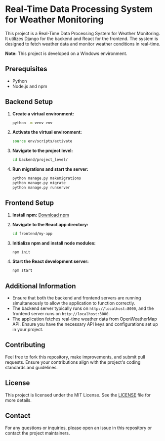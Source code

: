 # Real-Time Data Processing System for Weather Monitoring

This project is a Real-Time Data Processing System for Weather Monitoring. It utilizes Django for the backend and React for the frontend. The system is designed to fetch weather data and monitor weather conditions in real-time.

**Note:** This project is developed on a Windows environment.

## Prerequisites

- Python
- Node.js and npm

## Backend Setup

1. **Create a virtual environment:**

    ```sh
    python -m venv env
    ```

2. **Activate the virtual environment:**

    ```sh
    source env/scripts/activate
    ```

3. **Navigate to the project level:**

    ```sh
    cd backend/project_level/
    ```

4. **Run migrations and start the server:**

    ```sh
    python manage.py makemigrations
    python manage.py migrate
    python manage.py runserver
    ```

## Frontend Setup

1. **Install npm:** [Download npm](https://www.npmjs.com/get-npm)

2. **Navigate to the React app directory:**

    ```sh
    cd frontend/my-app
    ```

3. **Initialize npm and install node modules:**

    ```sh
    npm init
    ```

4. **Start the React development server:**

    ```sh
    npm start
    ```

## Additional Information

- Ensure that both the backend and frontend servers are running simultaneously to allow the application to function correctly.
- The backend server typically runs on `http://localhost:8000`, and the frontend server runs on `http://localhost:3000`.
- The application fetches real-time weather data from OpenWeatherMap API. Ensure you have the necessary API keys and configurations set up in your project.

## Contributing

Feel free to fork this repository, make improvements, and submit pull requests. Ensure your contributions align with the project's coding standards and guidelines.

## License

This project is licensed under the MIT License. See the [LICENSE](LICENSE) file for more details.

## Contact

For any questions or inquiries, please open an issue in this repository or contact the project maintainers.
